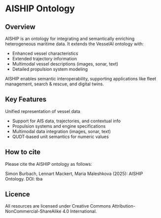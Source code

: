 # AISHIP Ontology

## Overview
AISHIP is an ontology for integrating and semantically enriching heterogeneous maritime data. It extends the VesselAI ontology with:

* Enhanced vessel characteristics
* Extended trajectory information
* Multimodal vessel descriptions (images, sonar, text)
* Detailed propulsion system modeling

AISHIP enables semantic interoperability, supporting applications like fleet management, search & rescue, and digital twins.

## Key Features
Unified representation of vessel data

* Support for AIS data, trajectories, and contextual info
* Propulsion systems and engine specifications
* Multimodal data integration (images, sonar, text)
* QUDT-based unit semantics for numeric values


## How to cite
Please cite the AISHIP ontology as follows:

Simon Burbach, Lennart Mackert, Maria Maleshkova (2025): AISHIP Ontology. DOI: tba


## Licence
All resources are licensed under Creative Commons Attribution-NonCommercial-ShareAlike 4.0 International.